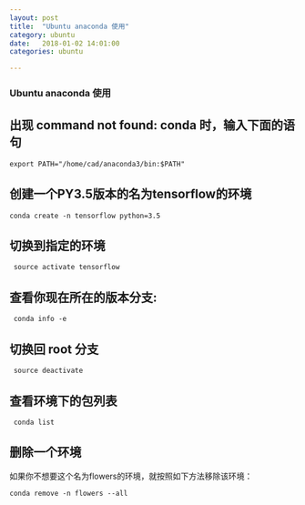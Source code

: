 ```yaml
---
layout: post
title:  "Ubuntu anaconda 使用"
category: ubuntu
date:   2018-01-02 14:01:00
categories: ubuntu 

---
```


### Ubuntu anaconda 使用
## 出现 command not found: conda  时，输入下面的语句
 ` export PATH="/home/cad/anaconda3/bin:$PATH" `

## 创建一个PY3.5版本的名为tensorflow的环境
 ` conda create -n tensorflow python=3.5 `

## 切换到指定的环境
 ` source activate tensorflow`

## 查看你现在所在的版本分支: 
  ` conda info -e`

## 切换回 root 分支
  ` source deactivate`

## 查看环境下的包列表
 ` conda list`

## 删除一个环境

如果你不想要这个名为flowers的环境，就按照如下方法移除该环境：

 `conda remove -n flowers --all`
